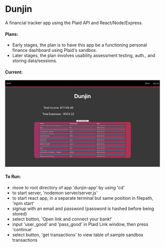 # Dunjin
A financial tracker app using the Plaid API and React/Node/Express.

#### Plans:
- Early stages, the plan is to have this app be a functioning personal finance dashboard using Plaid's sandbox.
- Later stages, the plan involves usability assessment testing, auth., and storing data/sessions.

#### Current:
![screen shot](https://github.com/wawo9193/Dunjin/blob/master/dunjin-app/screenshot.jpg "screen shot 1")

#### To Run:
- move to root directory of app 'dunjin-app' by using 'cd'
- to start server, 'nodemon server/server.js'
- to start react app, in a separate terminal but same position in filepath, 'npm start'
- signup with an email and password (password is hashed before being stored)
- select button, 'Open link and connect your bank!'
- input 'user_good' and 'pass_good' in Plaid Link window, then press 'continue'
- select button, 'get transactions' to view table of sample sandbox transactions
